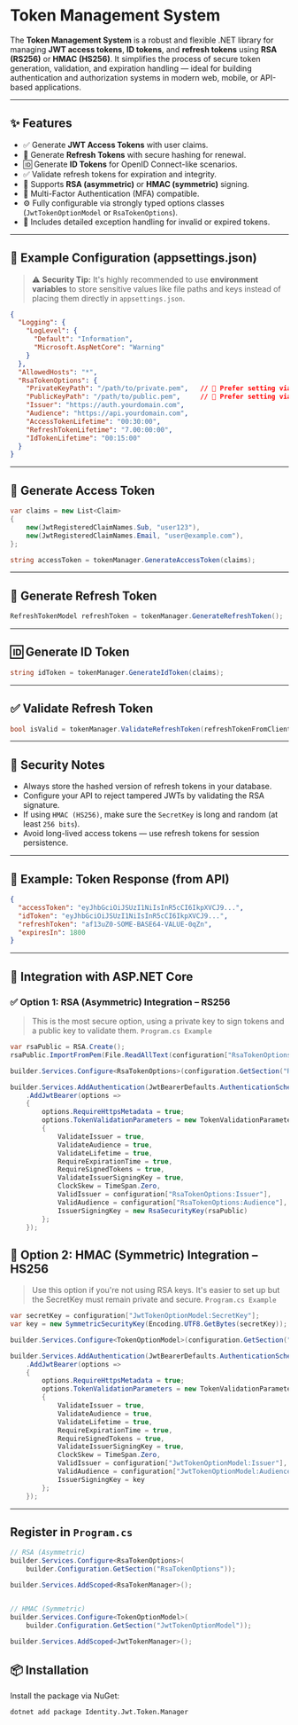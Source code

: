 # Token Management System

The **Token Management System** is a robust and flexible .NET library for managing **JWT access tokens**, **ID tokens**, and **refresh tokens** using **RSA (RS256)** or **HMAC (HS256)**. It simplifies the process of secure token generation, validation, and expiration handling — ideal for building authentication and authorization systems in modern web, mobile, or API-based applications.

---

## ✨ Features

- ✅ Generate **JWT Access Tokens** with user claims.
- 🔁 Generate **Refresh Tokens** with secure hashing for renewal.
- 🆔 Generate **ID Tokens** for OpenID Connect-like scenarios.
- ✅ Validate refresh tokens for expiration and integrity.
- 🔐 Supports **RSA (asymmetric)** or **HMAC (symmetric)** signing.
- 🔄 Multi-Factor Authentication (MFA) compatible.
- ⚙️ Fully configurable via strongly typed options classes (`JwtTokenOptionModel` or `RsaTokenOptions`).
- 🧪 Includes detailed exception handling for invalid or expired tokens.

---

## 🔧 Example Configuration (appsettings.json)
> ⚠️ **Security Tip:** It's highly recommended to use **environment variables** to store sensitive values like file paths and keys instead of placing them directly in `appsettings.json`.
```json
{
  "Logging": {
    "LogLevel": {
      "Default": "Information",
      "Microsoft.AspNetCore": "Warning"
    }
  },
  "AllowedHosts": "*",
  "RsaTokenOptions": {
    "PrivateKeyPath": "/path/to/private.pem",   // 🔐 Prefer setting via environment variable 
    "PublicKeyPath": "/path/to/public.pem",     // 🔐 Prefer setting via environment variable
    "Issuer": "https://auth.yourdomain.com",
    "Audience": "https://api.yourdomain.com",
    "AccessTokenLifetime": "00:30:00",
    "RefreshTokenLifetime": "7.00:00:00",
    "IdTokenLifetime": "00:15:00"
  }
}
```

---

## 🔐 Generate Access Token

```csharp
var claims = new List<Claim>
{
    new(JwtRegisteredClaimNames.Sub, "user123"),
    new(JwtRegisteredClaimNames.Email, "user@example.com"),
};

string accessToken = tokenManager.GenerateAccessToken(claims);

```

---

## 🔁 Generate Refresh Token

```csharp
RefreshTokenModel refreshToken = tokenManager.GenerateRefreshToken();
```
---

## 🆔 Generate ID Token
```csharp
string idToken = tokenManager.GenerateIdToken(claims);
```

---

## ✅ Validate Refresh Token
```csharp
bool isValid = tokenManager.ValidateRefreshToken(refreshTokenFromClient);
```
---

## 🔐 Security Notes
- Always store the hashed version of refresh tokens in your database.
- Configure your API to reject tampered JWTs by validating the RSA signature.
- If using `HMAC (HS256)`, make sure the `SecretKey` is long and random (at least `256 bits`).
- Avoid long-lived access tokens — use refresh tokens for session persistence.

---

## 🧪 Example: Token Response (from API)
```json
{
  "accessToken": "eyJhbGciOiJSUzI1NiIsInR5cCI6IkpXVCJ9...",
  "idToken": "eyJhbGciOiJSUzI1NiIsInR5cCI6IkpXVCJ9...",
  "refreshToken": "af13uZ0-SOME-BASE64-VALUE-0qZn",
  "expiresIn": 1800
}

```

---

## 🧩 Integration with ASP.NET Core
### ✅ Option 1: RSA (Asymmetric) Integration – RS256
> This is the most secure option, using a private key to sign tokens and a public key to validate them.
`Program.cs Example`
```csharp
var rsaPublic = RSA.Create();
rsaPublic.ImportFromPem(File.ReadAllText(configuration["RsaTokenOptions:PublicKeyPath"]));

builder.Services.Configure<RsaTokenOptions>(configuration.GetSection("RsaTokenOptions"));

builder.Services.AddAuthentication(JwtBearerDefaults.AuthenticationScheme)
    .AddJwtBearer(options =>
    {
        options.RequireHttpsMetadata = true;
        options.TokenValidationParameters = new TokenValidationParameters
        {
            ValidateIssuer = true,
            ValidateAudience = true,
            ValidateLifetime = true,
            RequireExpirationTime = true,
            RequireSignedTokens = true,
            ValidateIssuerSigningKey = true,
            ClockSkew = TimeSpan.Zero,
            ValidIssuer = configuration["RsaTokenOptions:Issuer"],
            ValidAudience = configuration["RsaTokenOptions:Audience"],
            IssuerSigningKey = new RsaSecurityKey(rsaPublic)
        };
    });

```

## 🔐 Option 2: HMAC (Symmetric) Integration – HS256
> Use this option if you're not using RSA keys. It's easier to set up but the SecretKey must remain private and secure. `Program.cs Example`
```csharp
var secretKey = configuration["JwtTokenOptionModel:SecretKey"];
var key = new SymmetricSecurityKey(Encoding.UTF8.GetBytes(secretKey));

builder.Services.Configure<TokenOptionModel>(configuration.GetSection("TokenOptionModel"));

builder.Services.AddAuthentication(JwtBearerDefaults.AuthenticationScheme)
    .AddJwtBearer(options =>
    {
        options.RequireHttpsMetadata = true;
        options.TokenValidationParameters = new TokenValidationParameters
        {
            ValidateIssuer = true,
            ValidateAudience = true,
            ValidateLifetime = true,
            RequireExpirationTime = true,
            RequireSignedTokens = true,
            ValidateIssuerSigningKey = true,
            ClockSkew = TimeSpan.Zero,
            ValidIssuer = configuration["JwtTokenOptionModel:Issuer"],
            ValidAudience = configuration["JwtTokenOptionModel:Audience"],
            IssuerSigningKey = key
        };
    });
```
--- 
## Register in `Program.cs`
```csharp
// RSA (Asymmetric)
builder.Services.Configure<RsaTokenOptions>(
    builder.Configuration.GetSection("RsaTokenOptions"));

builder.Services.AddScoped<RsaTokenManager>();


// HMAC (Symmetric)
builder.Services.Configure<TokenOptionModel>(
    builder.Configuration.GetSection("JwtTokenOptionModel"));

builder.Services.AddScoped<JwtTokenManager>();
```

## 📦 Installation

Install the package via NuGet:

```bash
dotnet add package Identity.Jwt.Token.Manager
